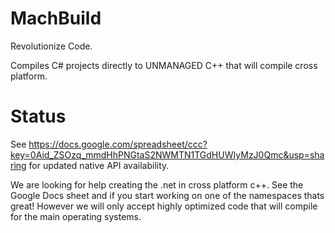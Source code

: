 MachBuild
=========

Revolutionize Code.


Compiles C# projects directly to UNMANAGED C++ that will compile cross platform.

Status
======
See https://docs.google.com/spreadsheet/ccc?key=0Aid_ZSOzq_mmdHhPNGtaS2NWMTN1TGdHUWIyMzJ0Qmc&usp=sharing for updated native API availability.

We are looking for help creating the .net in cross platform c++.
See the Google Docs sheet and if you start working on one of the namespaces thats great! However we will only accept highly optimized code that will compile for the main operating systems.
